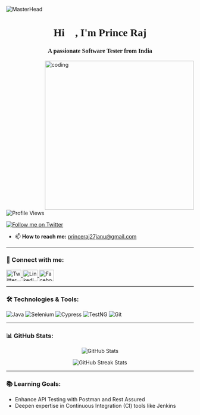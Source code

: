 ![MasterHead](https://testingxperts.com/wp-content/uploads/2019/02/QA-banner.png)

<h1 align="center" style="font-family: 'Cursive';">Hi 👋, I'm Prince Raj</h1>
<h3 align="center" style="font-family: 'Cursive';">A passionate Software Tester from India</h3>

<img align="right" alt="coding" width="400" src="https://media.giphy.com/media/qgQUggAC3Pfv687qPC/giphy.gif">

<p align="left"> 
    <img src="https://komarev.com/ghpvc/?username=princu2701&label=Profile%20views&color=0e75b6&style=flat" alt="Profile Views" /> 
</p>

<p align="left"> 
    <a href="https://twitter.com/princeraj2701" target="blank">
        <img src="https://img.shields.io/twitter/follow/princeraj2701?logo=twitter&style=for-the-badge" alt="Follow me on Twitter" />
    </a> 
</p>

- 📫 **How to reach me:** [princeraj27janu@gmail.com](mailto:princeraj27janu@gmail.com)

---

<h3 align="left">🔗 Connect with me:</h3>
<p align="left">
    <a href="https://twitter.com/princeraj2701" target="blank">
        <img align="center" src="https://raw.githubusercontent.com/rahuldkjain/github-profile-readme-generator/master/src/images/icons/Social/twitter.svg" alt="Twitter" height="30" width="40" />
    </a>
    <a href="https://linkedin.com/in/prince-raj" target="blank">
        <img align="center" src="https://raw.githubusercontent.com/rahuldkjain/github-profile-readme-generator/master/src/images/icons/Social/linked-in-alt.svg" alt="LinkedIn" height="30" width="40" />
    </a>
    <a href="https://fb.com/prince-raj" target="blank">
        <img align="center" src="https://raw.githubusercontent.com/rahuldkjain/github-profile-readme-generator/master/src/images/icons/Social/facebook.svg" alt="Facebook" height="30" width="40" />
    </a>
</p>

---

<h3 align="left">🛠️ Technologies & Tools:</h3>
<p align="left">
    <img src="https://img.shields.io/badge/Java-%23ED8B00?style=flat&logo=java&logoColor=white" alt="Java"/>
    <img src="https://img.shields.io/badge/Selenium-%23DC9A2D?style=flat&logo=selenium&logoColor=white" alt="Selenium"/>
    <img src="https://img.shields.io/badge/Cypress-%23303E3F?style=flat&logo=cypress&logoColor=white" alt="Cypress"/>
    <img src="https://img.shields.io/badge/TestNG-%2300B2B8?style=flat&logo=testng&logoColor=white" alt="TestNG"/>
    <img src="https://img.shields.io/badge/Git-%23F14E32?style=flat&logo=git&logoColor=white" alt="Git"/>
</p>

---

<h3 align="left">📊 GitHub Stats:</h3>
<p align="center">
    <img align="center" src="https://github-readme-stats.vercel.app/api?username=princu2701&show_icons=true&theme=radical" alt="GitHub Stats" />
</p>

<p align="center">
    <img align="center" src="https://github-readme-streak-stats.herokuapp.com/?user=princu2701&theme=radical" alt="GitHub Streak Stats" />
</p>

---

<h3 align="left">📚 Learning Goals:</h3>
<ul>
    <li>Enhance API Testing with Postman and Rest Assured</li>
    <li>Deepen expertise in Continuous Integration (CI) tools like Jenkins</li>
</ul>

